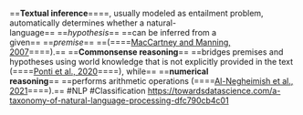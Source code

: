 ==**Textual inference**====, usually modeled as entailment problem, automatically determines whether a natural-language== ==_hypothesis_== ==can be inferred from a given== ==_premise_== ==(====[MacCartney and Manning, 2007](https://aclanthology.org/W07-1431)====).== ==**Commonsense reasoning**== ==bridges premises and hypotheses using world knowledge that is not explicitly provided in the text (====[Ponti et al., 2020](https://aclanthology.org/2020.emnlp-main.185)====), while== ==**numerical reasoning**== ==performs arithmetic operations (====[Al-Negheimish et al., 2021](https://aclanthology.org/2021.emnlp-main.759)====).==
#NLP #Classification
https://towardsdatascience.com/a-taxonomy-of-natural-language-processing-dfc790cb4c01